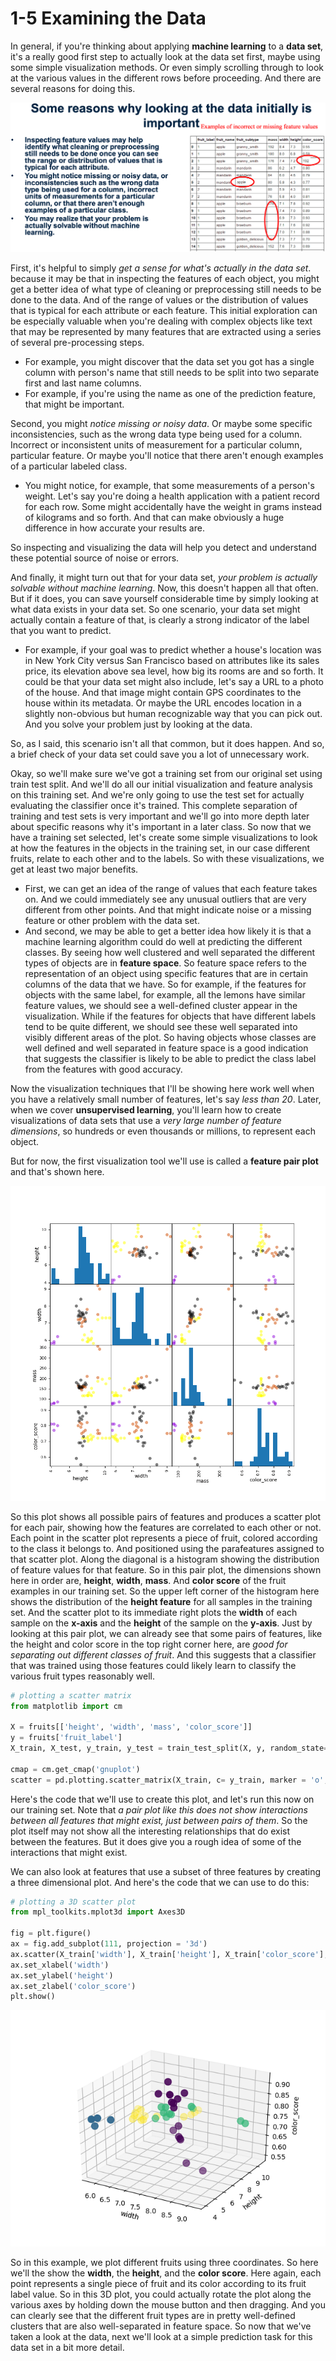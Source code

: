 # 1-5 Examining the Data

In general, if you're thinking about applying **machine learning** to a **data set**, it's a really good first step to actually look at the data set first, maybe using some simple visualization methods. Or even simply scrolling through to look at the various values in the different rows before proceeding. And there are several reasons for doing this.

<img src='https://github.com/siyinghan/Notes/raw/master/Applied%20Data%20Science%20with%20Python%20(Coursera%20Specialization)/03%20Applied%20Machine%20Learning%20in%20Python/Image/040.png' alt='040'/>

First, it's helpful to simply *get a sense for what's actually in the data set*. because it may be that in inspecting the features of each object, you might get a better idea of what type of cleaning or preprocessing still needs to be done to the data. And of the range of values or the distribution of values that is typical for each attribute or each feature. This initial exploration can be especially valuable when you're dealing with complex objects like text that may be represented by many features that are extracted using a series of several pre-processing steps.

- For example, you might discover that the data set you got has a single column with person's name that still needs to be split into two separate first and last name columns.
- For example, if you're using the name as one of the prediction feature, that might be important.

Second, you might *notice missing or noisy data*. Or maybe some specific inconsistencies, such as the wrong data type being used for a column. Incorrect or inconsistent units of measurement for a particular column, particular feature. Or maybe you'll notice that there aren't enough examples of a particular labeled class.

- You might notice, for example, that some measurements of a person's weight. Let's say you're doing a health application with a patient record for each row. Some might accidentally have the weight in grams instead of kilograms and so forth. And that can make obviously a huge difference in how accurate your results are.

So inspecting and visualizing the data will help you detect and understand these potential source of noise or errors.

And finally, it might turn out that for your data set, *your problem is actually solvable without machine learning*. Now, this doesn't happen all that often. But if it does, you can save yourself considerable time by simply looking at what data exists in your data set. So one scenario, your data set might actually contain a feature of that, is clearly a strong indicator of the label that you want to predict.

- For example, if your goal was to predict whether a house's location was in New York City versus San     Francisco based on attributes like its sales price, its elevation above sea level, how big its rooms are and so forth. It could be that your data set might also include, let's say a URL to a photo of the house. And that image might contain GPS coordinates to the house within its metadata. Or maybe the URL encodes location in a slightly non-obvious but human recognizable way that you can pick out. And you solve your problem just by looking at the data.

So, as I said, this scenario isn't all that common, but it does happen. And so, a brief check of your data set could save you a lot of unnecessary work.

Okay, so we'll make sure we've got a training set from our original set using train test split. And we'll do all our initial visualization and feature analysis on this training set. And we're only going to use the test set for actually evaluating the classifier once it's trained. This complete separation of training and test sets is very important and we'll go into more depth later about specific reasons why it's important in a later class. So now that we have a training set selected, let's create some simple visualizations to look at how the features in the objects in the training set, in our case different fruits, relate to each other and to the labels. So with these visualizations, we get at least two major benefits.

- First, we can get an idea of the range of values that each feature takes on. And we could immediately see any unusual outliers that are very different from other points. And that might indicate noise or a missing feature or other problem with the data set.
- And second, we may be able to get a better idea how likely it is that a machine learning algorithm could do well at predicting the different classes. By seeing how well clustered and well separated the different types of objects are in **feature space**. So feature space refers to the representation of an object using specific features that are in certain columns of the data that we have. So for example, if the features for objects with the same label, for example, all the lemons have similar feature values, we should see a well-defined cluster appear in the visualization. While if the features for objects that have different     labels tend to be quite different, we should see these well separated into visibly different areas of the plot. So having objects whose classes are well defined and well separated in feature space is a good indication that suggests the classifier is likely to be able to predict the class label from the features with good accuracy.

Now the visualization techniques that I'll be showing here work well when you have a relatively small number of features, let's say *less than 20*. Later, when we cover **unsupervised learning**, you'll learn how to create visualizations of data sets that use a *very large number of feature dimensions*, so hundreds or even thousands or millions, to represent each object.

But for now, the first visualization tool we'll use is called a **feature pair plot** and that's shown here.

<img src='https://github.com/siyinghan/Notes/raw/master/Applied%20Data%20Science%20with%20Python%20(Coursera%20Specialization)/03%20Applied%20Machine%20Learning%20in%20Python/Image/041.png' alt='041'/>

So this plot shows all possible pairs of features and produces a scatter plot for each pair, showing how the features are correlated to each other or not. Each point in the scatter plot represents a piece of fruit, colored according to the class it belongs to. And positioned using the parafeatures assigned to that scatter plot. Along the diagonal is a histogram showing the distribution of feature values for that feature. So in this pair plot, the dimensions shown here in order are, **height**, **width**, **mass**. And **color score** of the fruit examples in our training set. So the upper left corner of the histogram here shows the distribution of the **height feature** for all samples in the training set. And the scatter plot to its immediate right plots the **width** of each sample on the **x-axis** and the **height** of the sample on the **y-axis**. Just by looking at this pair plot, we can already see that some pairs of features, like the height and color score in the top right corner here, are *good for separating out different classes of fruit*. And this suggests that a classifier that was trained using those features could likely learn to classify the various fruit types reasonably well.

```python
# plotting a scatter matrix
from matplotlib import cm

X = fruits[['height', 'width', 'mass', 'color_score']]
y = fruits['fruit_label']
X_train, X_test, y_train, y_test = train_test_split(X, y, random_state=0)

cmap = cm.get_cmap('gnuplot')
scatter = pd.plotting.scatter_matrix(X_train, c= y_train, marker = 'o', s=40, hist_kwds={'bins':15}, figsize=(9,9), cmap=cmap)
```

Here's the code that we'll use to create this plot, and let's run this now on our training set. Note that *a pair plot like this does not show interactions between all features that might exist, just between pairs of them*. So the plot itself may not show all the interesting relationships that do exist between the features. But it does give you a rough idea of some of the interactions that might exist.

We can also look at features that use a subset of three features by creating a three dimensional plot. And here's the code that we can use to do this:

```python
# plotting a 3D scatter plot
from mpl_toolkits.mplot3d import Axes3D

fig = plt.figure()
ax = fig.add_subplot(111, projection = '3d')
ax.scatter(X_train['width'], X_train['height'], X_train['color_score'], c = y_train, marker = 'o', s=100)
ax.set_xlabel('width')
ax.set_ylabel('height')
ax.set_zlabel('color_score')
plt.show()
```

<img src='https://github.com/siyinghan/Notes/raw/master/Applied%20Data%20Science%20with%20Python%20(Coursera%20Specialization)/03%20Applied%20Machine%20Learning%20in%20Python/Image/042.png' alt='042'/>

So in this example, we plot different fruits using three coordinates. So here we'll the show the **width**, the **height**, and the **color score**. Here again, each point represents a single piece of fruit and its color according to its fruit label value. So in this 3D plot, you could actually rotate the plot along the various axes by holding down the mouse button and then dragging. And you can clearly see that the different fruit types are in pretty well-defined clusters that are also well-separated in feature space. So now that we've taken a look at the data, next we'll look at a simple prediction task for this data set in a bit more detail.